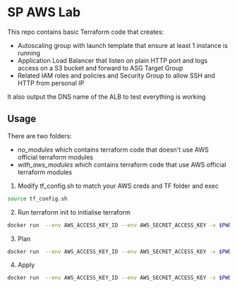 # SP AWS Lab

This repo contains basic Terraform code that creates:
 * Autoscaling group with launch template that ensure at least 1 instance is running
 * Application Load Balancer that listen on plain HTTP port and logs access on a S3 bucket and forward to ASG Target Group
 * Related IAM roles and policies and Security Group to allow SSH and HTTP from personal IP

It also output the DNS name of the ALB to test everything is working

## Usage
There are two folders:
* *no_modules* which contains terraform code that doesn't use AWS official terraform modules
* *with_aws_modules* which contains terraform code that use AWS official terraform modules

1. Modify tf_config.sh to match your AWS creds and TF folder and exec 
```bash
source tf_config.sh
```
2. Run terraform init to initialise terraform 
```bash
docker run  --env AWS_ACCESS_KEY_ID --env AWS_SECRET_ACCESS_KEY -v $PWD/$TF_FOLDER:/tf hashicorp/terraform:1.0.4 -chdir=/tf init
```
3. Plan  
```bash
docker run  --env AWS_ACCESS_KEY_ID --env AWS_SECRET_ACCESS_KEY -v $PWD/$TF_FOLDER/:/tf hashicorp/terraform:1.0.4 -chdir=/tf plan
```
4. Apply 
```bash
docker run  --env AWS_ACCESS_KEY_ID --env AWS_SECRET_ACCESS_KEY -v $PWD/$TF_FOLDER/:/tf hashicorp/terraform:1.0.4 -chdir=/tf apply --auto-approve
```